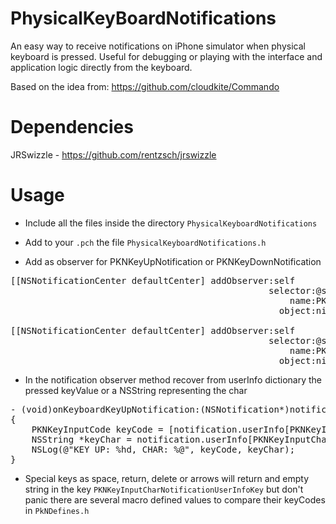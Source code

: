 PhysicalKeyBoardNotifications
=============================

An easy way to receive notifications on iPhone simulator when physical keyboard is pressed. 
Useful for debugging or playing with the interface and application logic directly from the keyboard.

Based on the idea from: https://github.com/cloudkite/Commando


Dependencies
============
JRSwizzle - https://github.com/rentzsch/jrswizzle

Usage
=============

- Include all the files inside the directory <code>PhysicalKeyboardNotifications</code>

- Add to your <code>.pch</code> the file <code>PhysicalKeyboardNotifications.h</code>

- Add as observer for PKNKeyUpNotification or PKNKeyDownNotification

<pre>
[[NSNotificationCenter defaultCenter] addObserver:self  
                                                 selector:@selector(onKeyboardKeyDownNotification:)  
                                                     name:PKNKeyDownNotification  
                                                   object:nil];  
                                                   
[[NSNotificationCenter defaultCenter] addObserver:self
                                                 selector:@selector(onKeyboardKeyDownNotification:)
                                                     name:PKNKeyUpNotification
                                                   object:nil];
</pre>

- In the notification observer method recover from userInfo dictionary the pressed keyValue or a NSString representing the char

<pre>
- (void)onKeyboardKeyUpNotification:(NSNotification*)notification
{
    PKNKeyInputCode keyCode = [notification.userInfo[PKNKeyInputCodeNotificationUserInfoKey] shortValue];
    NSString *keyChar = notification.userInfo[PKNKeyInputCharNotificationUserInfoKey];
    NSLog(@"KEY UP: %hd, CHAR: %@", keyCode, keyChar);
}
</pre>

- Special keys as space, return, delete or arrows will return and empty string in the key <code>PKNKeyInputCharNotificationUserInfoKey</code>
but don't panic there are several macro defined values to compare their keyCodes in <code>PkNDefines.h</code>



